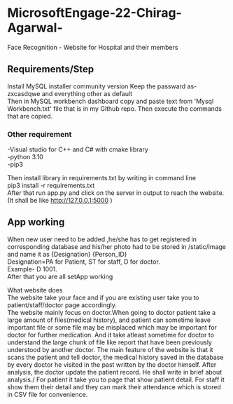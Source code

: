# MicrosoftEngage-22-Chirag-Agarwal-
Face Recognition - Website for Hospital and their members

## Requirements/Step
Install MySQL installer community version
Keep the passward as- zxcasdqwe and everything other as default\
Then in MySQL workbench dashboard copy and paste text from 'Mysql Workbench.txt' file that is in my Github repo. Then execute the commands that are copied.
### Other requirement
-Visual studio for C++ and C# with cmake library\
-python 3.10\
-pip3

Then install library in  requirements.txt by writing in command line\
pip3 install -r requirements.txt\
After that run app.py and click on the server in output to reach the website. (It shall be like http://127.0.0.1:5000 )

## App working
When new user need to be added ,he/she has to get registered in corresponding database and his/her photo had to be stored in /static/image and name it as {Designation} {Person_ID}\
Designation=PA for Patient, ST for staff, D for doctor.\
Example- D 1001.\
After that you are all setApp working

What website does\
The website take your face and if you are existing user take you to patient/staff/doctor page accordingly.\
The website mainly focus on doctor.When going to doctor patient take a large amount of files(medical history), and patient can sometime leave important file or some file may 
be misplaced which may be important for doctor for further medication. And it take atleast sometime for doctor to understand the large chunk of file like report that have been
 previously understood by another doctor. The main feature of the website is that it scans the patient and tell doctor, the medical history saved in the database by every doctor he visited in the past written by the doctor himself. After analysis, the doctor update the patient record. He shall write in brief about analysis./
For patient it take you to page that show patient detail. For staff it show them their detail and they can mark their attendance which is stored in CSV file for convenience.


